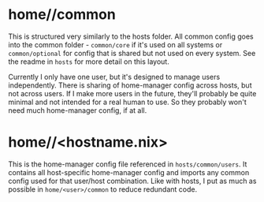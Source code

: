 # home/<user>/common
This is structured very similarly to the hosts folder. All common config goes into the common folder - `common/core` if it's used on all systems or `common/optional` for config that is shared but not used on every system. See the readme in `hosts` for more detail on this layout.

Currently I only have one user, but it's designed to manage users independently. There is sharing of home-manager config across hosts, but not across users. If I make more users in the future, they'll probably be quite minimal and not intended for a real human to use. So they probably won't need much home-manager config, if at all.

# home/<user>/<hostname.nix>
This is the home-manager config file referenced in `hosts/common/users`. It contains all host-specific home-manager config and imports any common config used for that user/host combination. Like with hosts, I put as much as possible in `home/<user>/common` to reduce redundant code.

